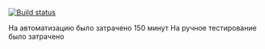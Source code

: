 [![Build status](https://ci.appveyor.com/api/projects/status/igvl27bfyj9a87yn?svg=true)](https://ci.appveyor.com/project/KlimovaTE/autolesson5task2)

На автоматизацию было затрачено 150 минут
На ручное тестирование было затрачено
